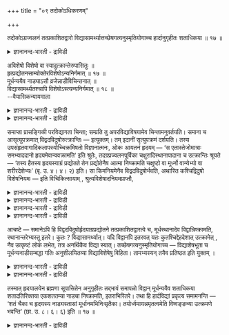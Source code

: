 +++
title = "०९ तदोकोऽधिकरणम्"

+++

तदोकोऽग्रज्वलनं तत्प्रकाशितद्वारो विद्यासामर्थ्यात्तच्छेषगत्यनुस्मृतियोगाच्च हार्दानुगृहीतः शताधिकया ॥ १७ ॥  
<details><summary>ज्ञानानन्द-भारती - द्राविडी</summary>

तदोगोक्रज्वलनम् तत्प्रगासिदत्वारो वित्यासामर्त्यात्तच्चे षगत्यनुस्म्रुदि योगाच्च हार्दाऩुक्रुहीद: सदादिगया ॥ १७ ॥
</details>

अविशेषो विशेषो वा स्यादुत्क्रान्तेरुपासितुः ॥  
हृत्प्रद्योतनसाम्योक्तेरविशेषोऽन्यनिर्गमात् ॥ १७ ॥  
मूर्धन्ययैव नाड्याऽसौ व्रजेन्नाडीविचिन्तनात् ॥  
विद्यासामर्थ्यतश्चापि विशेषोऽस्त्यन्यनिर्गमात् ॥ १८ ॥  
--वैयासिकन्यायमाला

<details><summary>ज्ञानानन्द-भारती - द्राविडी</summary>

उबासगऩुडैय उत्किरान्दियिल् वित्यासम् इल्लै या? अल्लदु वित्यासम् उण्डा? ह्रुदयम् पिरगासिक्कुम् ऎऩ्बदिल् समाऩत् तऩ्मै सॊल्वदाल्, मऱ्ऱवरिऩ् उत्किरान्दियिलिरुन्दु वित्यासम् किडैयादु।
</details>

<details><summary>ज्ञानानन्द-भारती - द्राविडी</summary>

सिरसिलुळ्ळ नाडि वऴियागत्ताऩ् इवऩ् पोगिऱाऩ्। नाडियैये सिन्दऩै सॆय्ददिऩालुम् उबासऩैयिऩ् सक्तियि ऩालुम्, मऱ्ऱवर् उत्किरान्दियिलिरुन्दु वित्यासम् उण्डु,
</details>

समाप्ता प्रासङ्गिकी परविद्यागता चिन्ता; सम्प्रति तु अपरविद्याविषयामेव चिन्तामनुवर्तयति। समाना च आसृत्युपक्रमात् विद्वदविदुषोरुत्क्रान्तिः — इत्युक्तम्। तम् इदानीं सृत्युपक्रमं दर्शयति। तस्य उपसंहृतवागादिकलापस्योच्चिक्रमिषतो विज्ञानात्मनः, ओकः आयतनं हृदयम् — ‘स एतास्तेजोमात्राः समभ्याददानो हृदयमेवान्ववक्रामति’ इति श्रुतेः, तदग्रप्रज्वलनपूर्विका चक्षुरादिस्थानापादाना च उत्क्रान्तिः श्रूयते — ‘तस्य हैतस्य हृदयस्याग्रं प्रद्योतते तेन प्रद्योतेनैष आत्मा निष्क्रामति चक्षुष्टो वा मूर्ध्नो वान्येभ्यो वा शरीरदेशेभ्यः’ (बृ. उ. ४। ४। २) इति। सा किमनियमेनैव विद्वदविदुषोर्भवति, अथास्ति कश्चिद्विदुषो विशेषनियमः — इति विचिकित्सायाम् , श्रुत्यविशेषादनियमप्राप्तौ,

<details><summary>ज्ञानानन्द-भारती - द्राविडी</summary>

(उबासगऩ्, उबासऩै सॆय्यादवऩ् इव्विरु वर्गळिऩ् उत्क्रान्दियुम् ऒरे मादिरिया अल्लदु वित्यासमुण्डा ऎऩ्ऱु सन्देहम्। हिरुदयत्तिऩ् नुऩियिल् पिरगासम् इरुवरुक्कुम् सममायिरुप्पदाल् उत्क्रान्दियुम् समम्दाऩ् ऎऩ्ऱु पूर्वबक्षम्।
</details>

<details><summary>ज्ञानानन्द-भारती - द्राविडी</summary>

उबासगऩ्, उबासऩा पलत्तालुम् सिरस्सिलुळ्ळ सुषुम्ऩा नाडि वऴियाग सॆल्वदै तियाऩिप्पदालुम् उत्तम लोगत्तै अडैवदऱ्काग सुषुम्ऩा नाडि वऴियागच् चॆल्गिऱाऩ्। मऱ्ऱवर्गळ् वेऱु नाडिगळ् वऴियागच् चॆल्गिऱार्गळ् ऎऩ्ऱु विसेषमिरुक्किऱदु ऎऩ्ऱु सित्तान्दम्)।
</details>

<details><summary>ज्ञानानन्द-भारती - द्राविडी</summary>

मत्तियिल् वन्द परवित्यै विषयमाऩ सिन्दऩै मुडिन्दुविट्टदु। इप्पॊऴुदो, अबरवित्या विषयमाग वुळ्ळ सिन्दऩैयैये तॊडर्गिऱार्। मार्क्कत्तिऩ्दुवक्कम् वरैयिल् वित्वाऩुक्कुम् वित्वाऩल्लाद वऩुक्कुम् वॆळिक्किळम्बुवदु समाऩम् ऎऩ्ऱु सॊल्लप् पट्टदु; इप्पॊऴुदु अन्द मार्क्कत्तिऩ् तुवक्कत्तैक् काट्टुगिऱार्; अडङ्गिविट्ट वाक् मुदलिय कूट्टमुळ्ळव ऩाय् वॆळिक्किळम्बविरुक्कुम् अन्द विक्ञाऩात्माविऱ्कु (जीवऩुक्कु) इरुप्पिडम्, इरुक्कुम् इडम्, ह्रुदयम् 'अवऩ् इन्द तेजोमात्तिरैगळै नऩ्गु ऎडुत्तुक् कॊण्डु ह्रुदयत्तैये अडैगिऱाऩ्” ऎऩ्ऱु सुरुदियिरुप्पदिऩाल् अदऩुडैय नुऩि ज्वलिप्पदै मुऩ्ऩिट्टुक् कॊण्डु कण् मुदलिय स्ताऩङ्गळि लिरुन्दु मेल् किळम्बुदल् सॊल्लप्पडुगिऱदु। “अन्द इवऩुडैय ह्रुदयत्तिऩ् नुऩि ज्वलिक्किऱदु। अन्द वॆळिच्चत्तिऩाल् इन्द आत्मा कण् वऴियागवो, सिरस् वऴियागवो, वेऱु सरीर तेसत्तिलिरुन्दो किळम्बु किऱाऩ्” (पिरुहत्।IV-४-२) ऎऩ्ऱु। अदु नियममिल्लामल् उबासगऩ्, उबासगऩल्लादवऩ् इरुवरुक्कुमे एऱ्पडुगिऱदा, अल्लदु उबासगऩुक्कु एदेऩुम् विसेष नियमम् उण्डा ऎऩ्ऱु सन्देहम् वरुम्बोदु।
</details>

<details><summary>ज्ञानानन्द-भारती - द्राविडी</summary>

पूर्वबक्षम् : सुरुदियिल् विसेषमिल्लाददिऩाल् नियममिल्लै।
</details>

आचष्टे — समानेऽपि हि विद्वदविदुषोर्हृदयाग्रप्रद्योतने तत्प्रकाशितद्वारत्वे च, मूर्धस्थानादेव विद्वान्निष्क्रामति, स्थानान्तरेभ्यस्तु इतरे। कुतः ? विद्यासामर्थ्यात्। यदि विद्वानपि इतरवत् यतः कुतश्चिद्देहदेशात् उत्क्रामेत् , नैव उत्कृष्टं लोकं लभेत, तत्र अनर्थिकैव विद्या स्यात्। तच्छेषगत्यनुस्मृतियोगाच्च — विद्याशेषभूता च मूर्धन्यनाडीसम्बद्धा गतिः अनुशीलयितव्या विद्याविशेषेषु विहिता। तामभ्यस्यन् तयैव प्रतिष्ठत इति युक्तम् ।

<details><summary>ज्ञानानन्द-भारती - द्राविडी</summary>

सित्तान्दम्: ऎऩ्ऱु एऱ्पडुम्बोदु सॊल्गिऱार्। उबासगऩुक्कुम्, उबासगऩल्लादवऩुक्कुम् ह्रुदयत् तिऩ् नुऩि ज्वलिप्पदु, अदिऩाल् पिरगासप्पडुत्तप्पडुम् वऴियैयुडैयदु, ऎऩ्बदु (इरण्डुम्) समाऩमायिरुन्द पोदिलुम्गूड, सिरस् ऎऩ्ऱ इडत्तिलिरुन्दुदाऩ् उबासगऩ् वॆळिक्किळम्बुगिऱाऩ्, मऱ्ऱवर्गळो वेऱु इडङ्गळिलिरुन्दु। एऩ्? वित्यैयिऩ् सामर्त्तियत्तिऩाल्, उबासगऩुक्कुम्गूड मऱ्ऱवर्गळैप्पोल एदेऩुमॊरु तेग तेसत्तिलिरुन्दु पुऱप्पडुवाऩागिल् मेलाऩ लोगत्तै अडैयवे माट्टाऩ्। अप्पडियिरुन्दाल्, उबासऩम् पिरयोजऩमऱ्ऱदागवे पोय्विडुम्।
</details>

<details><summary>ज्ञानानन्द-भारती - द्राविडी</summary>

अदऩुडैय अङ्गमाऩ कदियिऩ् निऩैप्पु इरुप्पदिऩालुम्, वित्यैक्कु अङ्गमायुळ्ळ सिरसिलुळ्ळ नाडी सम्बन्दमाऩ कदियुम् पऱ्पल वित्यैगळिल् तियाऩिक्कवेण्डियदाग विदिक्कप्पट्टिरुक्किऱदु। अदै अप्यासम् सॆय्गिऱवऩ् अन्द वऴियागवे पुऱप्पडु किऱाऩ् ऎऩ्बदु नियायमागुम्।
</details>

तस्मात् हृदयालयेन ब्रह्मणा सूपासितेन अनुगृहीतः तद्भावं समापन्नो विद्वान् मूर्धन्ययैव शताधिकया शतादतिरिक्तया एकशततम्या नाड्या निष्क्रामति, इतराभिरितरे। तथा हि हार्दविद्यां प्रकृत्य समामनन्ति — ‘शतं चैका च हृदयस्य नाड्यस्तासां मूर्धानमभिनिःसृतैका। तयोर्ध्वमायन्नमृतत्वमेति विष्वङ्ङन्या उत्क्रमणे भवन्ति’ (छा. उ. ८। ६। ६) इति ॥ १७ ॥

<details><summary>ज्ञानानन्द-भारती - द्राविडी</summary>

आगैयाल् ह्रुदयत्तिल् कुडिगॊण्डिरुक्कुम्, नऩ्गु उबासिक्कप्पट्ट, पिरह्मत्तिऩाल् अऩुक्रहिक्कप् पट्टवऩाय्, अदऩ् स्वरूबत्तै अडैन्दवऩाय्, वित्वाऩ् सिरस्सिले उळ्ळ नूऱ्ऱुक्कु अदिगमाऩ, नूऱ्ऱुक्कु मेलाऩ, नूऱ्ऱियॊऩ्ऱावदु नाडी वऴियाग वॆळिक्किळम्बुगिऱाऩ्। मऱ्ऱवर्गळ् वेऱु वऴिगळाल् अव्विदमे, ह्रुदय सम्बन्दमाऩ (तहर) वित्यैयै ऎडुत्तुक्कॊण्डु "ह्रुदयत्तिल् नूऱुम्, ऒऩ्ऱुमाग नाडीगळ् इरुक्किऩ्ऱऩ। अवैगळिल् ऒऩ्ऱु सिरस्सै नोक्कि सॆल्लुगिऱदु। अदु वऴियाग मेले सॆल्लुबवऩ् मरणमऱ्ऱ तऩ्मैयै अडैगिऱाऩ्। पलविदमाऩ वेऱु नाडिगळ् वॆळिक्किळम्बुवदिल् ताऩ् उबयोगप्पडु किऩ्ऱऩ” ऎऩ्ऱु पिरसित्तम्।
</details>

